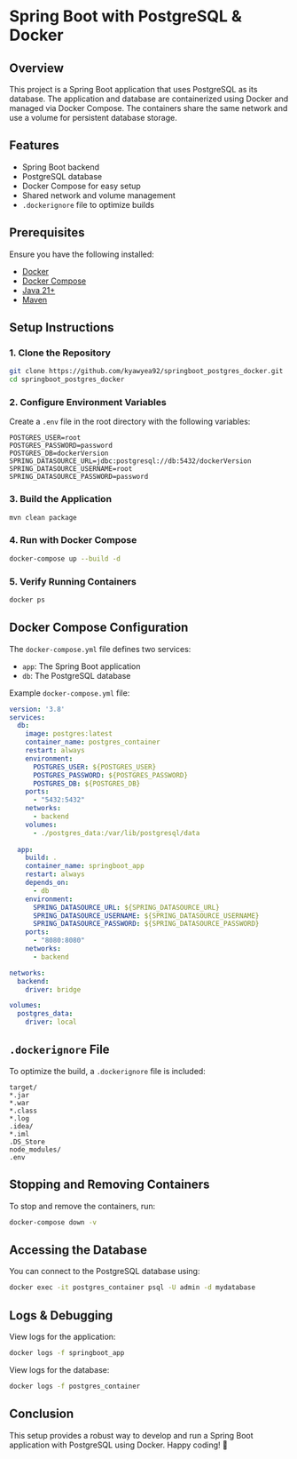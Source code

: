 # Spring Boot with PostgreSQL & Docker

## Overview
This project is a Spring Boot application that uses PostgreSQL as its database. The application and database are containerized using Docker and managed via Docker Compose. The containers share the same network and use a volume for persistent database storage.

## Features
- Spring Boot backend
- PostgreSQL database
- Docker Compose for easy setup
- Shared network and volume management
- `.dockerignore` file to optimize builds

## Prerequisites
Ensure you have the following installed:
- [Docker](https://www.docker.com/get-started)
- [Docker Compose](https://docs.docker.com/compose/install/)
- [Java 21+](https://www.oracle.com/java/technologies/javase/jdk17-archive-downloads.html)
- [Maven](https://maven.apache.org/download.cgi)

## Setup Instructions
### 1. Clone the Repository
```sh
git clone https://github.com/kyawyea92/springboot_postgres_docker.git
cd springboot_postgres_docker
```

### 2. Configure Environment Variables
Create a `.env` file in the root directory with the following variables:
```env
POSTGRES_USER=root
POSTGRES_PASSWORD=password
POSTGRES_DB=dockerVersion
SPRING_DATASOURCE_URL=jdbc:postgresql://db:5432/dockerVersion
SPRING_DATASOURCE_USERNAME=root
SPRING_DATASOURCE_PASSWORD=password
```

### 3. Build the Application
```sh
mvn clean package
```

### 4. Run with Docker Compose
```sh
docker-compose up --build -d
```

### 5. Verify Running Containers
```sh
docker ps
```

## Docker Compose Configuration
The `docker-compose.yml` file defines two services:
- `app`: The Spring Boot application
- `db`: The PostgreSQL database

Example `docker-compose.yml` file:
```yaml
version: '3.8'
services:
  db:
    image: postgres:latest
    container_name: postgres_container
    restart: always
    environment:
      POSTGRES_USER: ${POSTGRES_USER}
      POSTGRES_PASSWORD: ${POSTGRES_PASSWORD}
      POSTGRES_DB: ${POSTGRES_DB}
    ports:
      - "5432:5432"
    networks:
      - backend
    volumes:
      - ./postgres_data:/var/lib/postgresql/data
  
  app:
    build: .
    container_name: springboot_app
    restart: always
    depends_on:
      - db
    environment:
      SPRING_DATASOURCE_URL: ${SPRING_DATASOURCE_URL}
      SPRING_DATASOURCE_USERNAME: ${SPRING_DATASOURCE_USERNAME}
      SPRING_DATASOURCE_PASSWORD: ${SPRING_DATASOURCE_PASSWORD}
    ports:
      - "8080:8080"
    networks:
      - backend

networks:
  backend:
    driver: bridge

volumes:
  postgres_data:
    driver: local
```

## `.dockerignore` File
To optimize the build, a `.dockerignore` file is included:
```
target/
*.jar
*.war
*.class
*.log
.idea/
*.iml
.DS_Store
node_modules/
.env
```

## Stopping and Removing Containers
To stop and remove the containers, run:
```sh
docker-compose down -v
```

## Accessing the Database
You can connect to the PostgreSQL database using:
```sh
docker exec -it postgres_container psql -U admin -d mydatabase
```

## Logs & Debugging
View logs for the application:
```sh
docker logs -f springboot_app
```

View logs for the database:
```sh
docker logs -f postgres_container
```

## Conclusion
This setup provides a robust way to develop and run a Spring Boot application with PostgreSQL using Docker. Happy coding! 🚀

